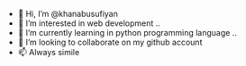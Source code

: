 - 👋 Hi, I’m @khanabusufiyan
- 👀 I’m interested in web development ..
- 🌱 I’m currently learning in python programming language ..
- 💞️ I’m looking to collaborate on my github account 
- 📫 Always simile  

<!---
khanabusufiyan/khanabusufiyan is a ✨ special ✨ repository because its `README.md` (this file) appears on your GitHub profile.
You can click the Preview link to take a look at your changes.
--->
